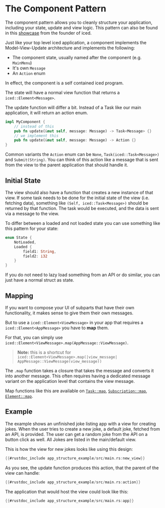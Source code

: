 
# The Component Pattern

The component pattern allows you to cleanly structure your application, including your state, update and view logic.
This pattern can also be found in this [showcase](https://github.com/hecrj/icebreaker) from the founder of iced.

Just like your top level iced application, a component implements the Model-View-Update architecture and implements the following:

- The component state, usually named after the component (e.g. `MainMenu`)
- It's own `Message`
- An `Action` enum

In effect, the component is a self contained iced program.

The state will have a normal view function that returns a `iced::Element<Message>`.

The update function will differ a bit. Instead of a Task like our main application, it will return an action enum.

```rs
impl MyComponent {
    // instead of this
    pub fn update(&mut self, message: Message) -> Task<Message> {}
    // we implement this
    pub fn update(&mut self, message: Message) -> Action {}
}
```

Common variants the `Action` enum can be `None`, `Task(iced::Task<Message>)` and `Submit(String)`. You can think of this action like a message that is sent from the view to the parent application that should handle it.

## Initial State
The view should also have a function that creates a new instance of that view.
If some task needs to be done for the initial state of the view (i.e. fetching data), something like `(Self, iced::Task<Message>)` should be returned by that function.
The task would be executed, and the data is sent via a message to the view.

To differ between a loaded and not loaded state you can use something like this pattern for your state:
```rs
enum State {
    NotLoaded,
    Loaded {
        field1: String,
        field2: i32
    }
}
```
If you do not need to lazy load something from an API or do similar, you can just have a normal struct as state.

## Mapping
If you want to compose your UI of subparts that have their own functionality, it makes sense to give them their own messages.

But to use a `iced::Element<ViewMessage>` in your app that requires a `iced::Element<AppMessage>` you have to **map** them.

For that, you can simply use `iced::Element<ViewMessage>.map(AppMessage::ViewMessage)`.
> **Note:** this is a shortcut for `iced::Element<ViewMessage>.map(|view_message| AppMessage::ViewMessage(view_message))`

The `.map` function takes a closure that takes the message and converts it into another message.
This often requires having a dedicated message variant on the application level that contains the view message.

Map functions like this are available on [`Task::map`](https://docs.iced.rs/iced/struct.Task.html#method.map), [`Subscription::map`](https://docs.iced.rs/iced/struct.Subscription.html#method.map), [`Element::map`](https://docs.iced.rs/iced/type.Element.html#method.map).

## Example
The example shows an unfinished joke listing app with a view for creating jokes.
When the user tries to create a new joke, a default joke, fetched from an API, is provided.
The user can get a random joke from the API on a button click as well.
All Jokes are listed in the main/default view.

This is how the view for new jokes looks like using this design:
```rust
{{#rustdoc_include app_structure_example/src/main.rs:new_view}}
```

As you see, the update function produces this action, that the parent of the view can handle:
```rust
{{#rustdoc_include app_structure_example/src/main.rs:action}}
```

The application that would host the view could look like this:
```rust
{{#rustdoc_include app_structure_example/src/main.rs:app}}
```

